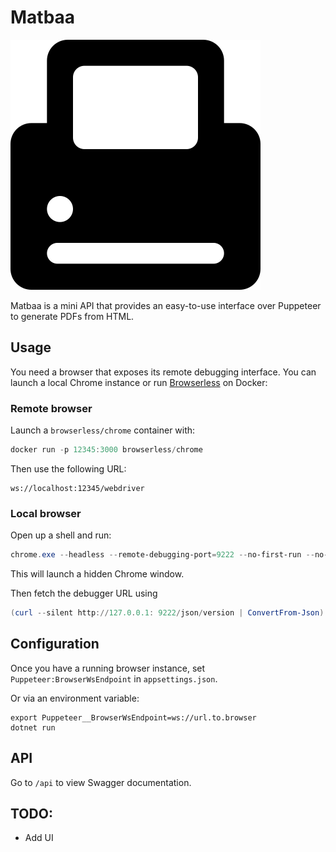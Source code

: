 ﻿# Matbaa

![](./printer.svg)

Matbaa is a mini API that provides an easy-to-use interface over Puppeteer to generate PDFs from HTML.

## Usage

You need a browser that exposes its remote debugging interface. You can launch a local Chrome instance or
run [Browserless](https://github.com/browserless/chrome) on Docker:

### Remote browser

Launch a `browserless/chrome` container with:

```powershell
docker run -p 12345:3000 browserless/chrome
```

Then use the following URL:

```
ws://localhost:12345/webdriver
```

### Local browser

Open up a shell and run:

```powershell
chrome.exe --headless --remote-debugging-port=9222 --no-first-run --no-default-browser-check  --user-data-dir=.chrome
```

This will launch a hidden Chrome window.

Then fetch the debugger URL using

```powershell
(curl --silent http://127.0.0.1: 9222/json/version | ConvertFrom-Json).webSocketDebuggerUrl
```

## Configuration

Once you have a running browser instance, set `Puppeteer:BrowserWsEndpoint` in `appsettings.json`.

Or via an environment variable:

```
export Puppeteer__BrowserWsEndpoint=ws://url.to.browser 
dotnet run
```

## API

Go to `/api` to view Swagger documentation.

## TODO:

- Add UI

